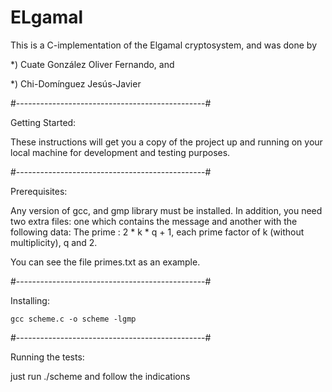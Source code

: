 # ELgamal

This is a C-implementation of the Elgamal cryptosystem,
and was done by 

*) Cuate González Oliver Fernando, and

*) Chi-Domínguez Jesús-Javier


#-----------------------------------------------#

Getting Started:

These instructions will get you a copy of the 
project up and running on your local machine 
for development and testing purposes. 

#-----------------------------------------------#

Prerequisites:

Any version of gcc, and gmp library must be 
installed. In addition, you need two extra files:
one which contains the message and another with 
the following data:
The prime : 2 * k * q + 1, each prime factor of k 
(without multiplicity), q and 2. 

You can see the file primes.txt as an example.

#-----------------------------------------------#

Installing:

    gcc scheme.c -o scheme -lgmp

#-----------------------------------------------#

Running the tests: 
   
   just run ./scheme and follow the indications

